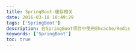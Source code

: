```yaml
---
title: SpringBoot-缓存相关
date: 2016-03-18 10:49:29
tags: ['SpringBoot']
description: 在SpringBoot项目中使用Ehcache/Redis 
keywords: ['SpringBoot']
toc: true
---
```



